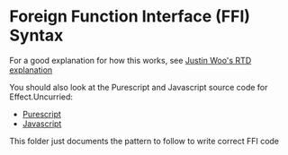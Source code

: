# Foreign Function Interface (FFI) Syntax

For a good explanation for how this works, see [Justin Woo's RTD explanation](https://purescript-resources.readthedocs.io/en/latest/ffi.html)

You should also look at the Purescript and Javascript source code for Effect.Uncurried:
- [Purescript](https://github.com/purescript/purescript-effect/blob/v2.0.0/src/Effect/Uncurried.purs#L139)
- [Javascript](https://github.com/purescript/purescript-effect/blob/v2.0.0/src/Effect/Uncurried.js#L1)

This folder just documents the pattern to follow to write correct FFI code
